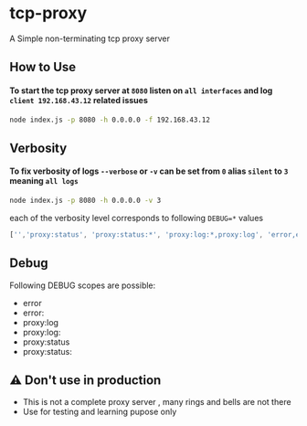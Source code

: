 # tcp-proxy
A Simple non-terminating tcp proxy server

## How to Use

#### To start the tcp proxy server at `8080` listen on `all interfaces` and log  `client 192.168.43.12` related issues 
```sh
node index.js -p 8080 -h 0.0.0.0 -f 192.168.43.12
```

## Verbosity

#### To fix verbosity of logs `--verbose` or `-v` can be set from `0` alias `silent` to `3` meaning `all logs`
```sh
node index.js -p 8080 -h 0.0.0.0 -v 3
```
each of the verbosity level corresponds to following `DEBUG=*` values
```javascript
['','proxy:status', 'proxy:status:*', 'proxy:log:*,proxy:log', 'error,error:*']
```
## Debug
Following DEBUG scopes are possible:

- error
- error:<client address>
- proxy:log
- proxy:log:<client address>
- proxy:status
- proxy:status:<client address>

## :warning: Don't use in production
- This is not a complete proxy server , many rings and bells are not there
- Use for testing and learning pupose only


